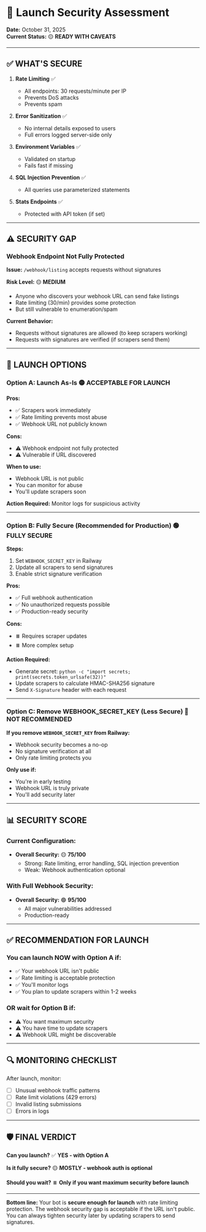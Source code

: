 # 🚀 Launch Security Assessment

**Date:** October 31, 2025  
**Current Status:** 🟡 **READY WITH CAVEATS**

---

## ✅ **WHAT'S SECURE**

1. **Rate Limiting** ✅
   - All endpoints: 30 requests/minute per IP
   - Prevents DoS attacks
   - Prevents spam

2. **Error Sanitization** ✅
   - No internal details exposed to users
   - Full errors logged server-side only

3. **Environment Variables** ✅
   - Validated on startup
   - Fails fast if missing

4. **SQL Injection Prevention** ✅
   - All queries use parameterized statements

5. **Stats Endpoints** ✅
   - Protected with API token (if set)

---

## ⚠️ **SECURITY GAP**

### Webhook Endpoint Not Fully Protected

**Issue:** `/webhook/listing` accepts requests without signatures

**Risk Level:** 🟡 **MEDIUM**
- Anyone who discovers your webhook URL can send fake listings
- Rate limiting (30/min) provides some protection
- But still vulnerable to enumeration/spam

**Current Behavior:**
- Requests without signatures are allowed (to keep scrapers working)
- Requests with signatures are verified (if scrapers send them)

---

## 🎯 **LAUNCH OPTIONS**

### **Option A: Launch As-Is** 🟡 **ACCEPTABLE FOR LAUNCH**

**Pros:**
- ✅ Scrapers work immediately
- ✅ Rate limiting prevents most abuse
- ✅ Webhook URL not publicly known

**Cons:**
- ⚠️ Webhook endpoint not fully protected
- ⚠️ Vulnerable if URL discovered

**When to use:**
- Webhook URL is not public
- You can monitor for abuse
- You'll update scrapers soon

**Action Required:** Monitor logs for suspicious activity

---

### **Option B: Fully Secure (Recommended for Production)** 🟢 **FULLY SECURE**

**Steps:**
1. Set `WEBHOOK_SECRET_KEY` in Railway
2. Update all scrapers to send signatures
3. Enable strict signature verification

**Pros:**
- ✅ Full webhook authentication
- ✅ No unauthorized requests possible
- ✅ Production-ready security

**Cons:**
- ⏸️ Requires scraper updates
- ⏸️ More complex setup

**Action Required:**
- Generate secret: `python -c "import secrets; print(secrets.token_urlsafe(32))"`
- Update scrapers to calculate HMAC-SHA256 signature
- Send `X-Signature` header with each request

---

### **Option C: Remove WEBHOOK_SECRET_KEY (Less Secure)** 🔴 **NOT RECOMMENDED**

**If you remove `WEBHOOK_SECRET_KEY` from Railway:**
- Webhook security becomes a no-op
- No signature verification at all
- Only rate limiting protects you

**Only use if:**
- You're in early testing
- Webhook URL is truly private
- You'll add security later

---

## 📊 **SECURITY SCORE**

### Current Configuration:
- **Overall Security:** 🟡 **75/100**
  - Strong: Rate limiting, error handling, SQL injection prevention
  - Weak: Webhook authentication optional

### With Full Webhook Security:
- **Overall Security:** 🟢 **95/100**
  - All major vulnerabilities addressed
  - Production-ready

---

## ✅ **RECOMMENDATION FOR LAUNCH**

### **You can launch NOW with Option A** if:
- ✅ Your webhook URL isn't public
- ✅ Rate limiting is acceptable protection
- ✅ You'll monitor logs
- ✅ You plan to update scrapers within 1-2 weeks

### **OR wait for Option B** if:
- ⚠️ You want maximum security
- ⚠️ You have time to update scrapers
- ⚠️ Webhook URL might be discoverable

---

## 🔍 **MONITORING CHECKLIST**

After launch, monitor:
- [ ] Unusual webhook traffic patterns
- [ ] Rate limit violations (429 errors)
- [ ] Invalid listing submissions
- [ ] Errors in logs

---

## 🛡️ **FINAL VERDICT**

**Can you launch?** ✅ **YES - with Option A**

**Is it fully secure?** 🟡 **MOSTLY - webhook auth is optional**

**Should you wait?** ⏸️ **Only if you want maximum security before launch**

---

**Bottom line:** Your bot is **secure enough for launch** with rate limiting protection. The webhook security gap is acceptable if the URL isn't public. You can always tighten security later by updating scrapers to send signatures.

